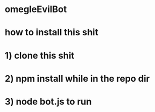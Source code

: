 # omegleEvilBot
 
# how to install this shit

# 1) clone this shit
# 2) npm install while in the repo dir
# 3) node bot.js to run
